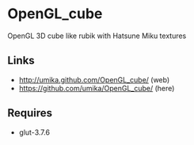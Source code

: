 OpenGL_cube
===========

OpenGL 3D cube like rubik with Hatsune Miku textures

Links
-----

 * http://umika.github.com/OpenGL_cube/ (web)
 * https://github.com/umika/OpenGL_cube/ (here)

Requires
--------

 * glut-3.7.6
